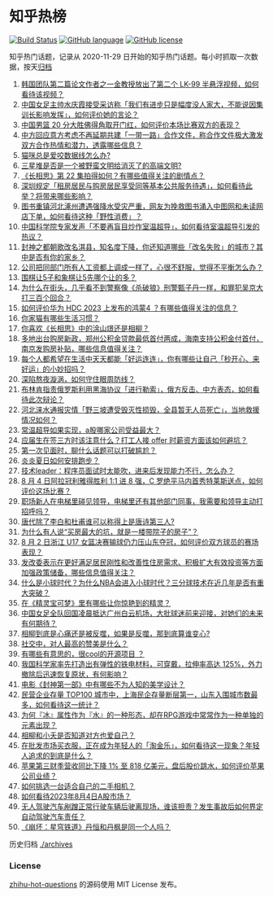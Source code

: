 # 知乎热榜
[![Build Status](https://github.com/ToWeLong/zhihu-hot-questions/workflows/CI/badge.svg)](https://github.com/ToWeLong/zhihu-hot-questions/actions)
[![GitHub language](https://img.shields.io/badge/language-golang-orange.svg)](https://golang.org/)
[![GitHub license](https://img.shields.io/github/license/ToWeLong/zhihu-hot-questions)](https://github.com/ToWeLong/zhihu-hot-questions/blob/main/LICENSE)

知乎热门话题，记录从 2020-11-29 日开始的知乎热门话题。每小时抓取一次数据，按天[归档](./archives)

<!-- BEGIN -->

1. [韩国团队第二篇论文作者之一金教授放出了第二个 LK-99 半悬浮视频，如何看待该视频？](https://www.zhihu.com/question/615553641)
1. [中国女足主帅水庆霞接受采访称「我们有进步只是幅度没人家大，不能说因集训长影响发挥」，如何评价她的言论？](https://www.zhihu.com/question/615576986)
1. [中国男篮 20 分大胜佛得角取开门红，如何评价本场比赛双方的表现？](https://www.zhihu.com/question/615730679)
1. [中方回应意方考虑不再延期共建「一带一路」合作文件，称合作文件极大激发双方合作热情和潜力，透露哪些信息？](https://www.zhihu.com/question/615590178)
1. [猫咪总是爱咬数据线怎么办?](https://www.zhihu.com/question/613669832)
1. [三星堆是否是一个被野蛮文明给消灭了的高端文明?](https://www.zhihu.com/question/450395084)
1. [《长相思》第 22 集拍得如何？有哪些值得关注的剧情点？](https://www.zhihu.com/question/615645296)
1. [深圳规定「租房居民与购房居民享受同等基本公共服务待遇」，如何看待此举？将带来哪些影响？](https://www.zhihu.com/question/615222560)
1. [图书重镇河北涿州遭遇强降水受灾严重，网友为挽救图书涌入中图网和未读网店下单，如何看待这种「野性消费」？](https://www.zhihu.com/question/615604829)
1. [中国科学院专家发声「不要再盲目炒作室温超导」，如何看待室温超导引发的热议？](https://www.zhihu.com/question/615588028)
1. [封神之都朝歌改名淇县，知名度下降，你还知道哪些「改名失败」的城市？其中是否有你的家乡？](https://www.zhihu.com/question/614411068)
1. [公司把同部门所有人工资都上调成一样了，心很不舒服，觉得不平衡怎么办？](https://www.zhihu.com/question/615460331)
1. [围棋让5子和象棋让5先哪个让的多？](https://www.zhihu.com/question/605192297)
1. [为什么在街头，几乎看不到警察像《杀破狼》刑警甄子丹一样，和罪犯吴京大打三百个回合？](https://www.zhihu.com/question/615207570)
1. [如何评价华为 HDC 2023 上发布的鸿蒙4 ？有哪些值得关注的信息？](https://www.zhihu.com/question/615585225)
1. [你家猫有哪些生活习惯？](https://www.zhihu.com/question/562781073)
1. [你喜欢《长相思》中的涂山璟还是相柳？](https://www.zhihu.com/question/614904841)
1. [多地出台购房新政，郑州公积金贷款最低首付两成，海南支持公积金付首付，南京发购房补贴，哪些信息值得关注？](https://www.zhihu.com/question/615654579)
1. [每个人都希望在生活中天天都能「好运连连」，你有哪些让自己「秒开心、来好运」的小妙招吗？](https://www.zhihu.com/question/615594301)
1. [深陷熬夜漩涡，如何守住眼周防线？](https://www.zhihu.com/question/615450194)
1. [布林肯指责俄罗斯利用黑海协议「进行勒索」，俄方反击、中方表态，如何看待此次辩论？](https://www.zhihu.com/question/615608019)
1. [河北涞水通报灾情「野三坡遭受毁灭性损毁，全县暂无人员死亡」，当地救援情况如何？](https://www.zhihu.com/question/615572228)
1. [常温超导如果实现，a股哪家公司受益最大？](https://www.zhihu.com/question/614135469)
1. [应届生在签三方时该注意什么？打工人接 offer 时薪资方面该如何避坑？](https://www.zhihu.com/question/615401702)
1. [第一次见面时，聊什么话题可以打破尴尬？](https://www.zhihu.com/question/613870718)
1. [炎炎夏日如何安排跑步？](https://www.zhihu.com/question/614622556)
1. [技术leader：程序员面试时太能吹，进来后发现能力不行，怎么办？](https://www.zhihu.com/question/611149589)
1. [8 月 4 日阿拉冠利雅得胜利 1:1 进 8 强，C 罗绝平马内首秀特莱斯送点，如何评价这场比赛？](https://www.zhihu.com/question/615564847)
1. [职场新人在电梯里碰见领导，电梯里还有其他部门同事，我需要和领导主动打招呼吗？](https://www.zhihu.com/question/612096785)
1. [唐代除了李白和杜甫谁可以称得上是唐诗第三人?](https://www.zhihu.com/question/318527274)
1. [为什么有人说“买房最大的坑，就是一楼带院子的房子”？](https://www.zhihu.com/question/545097241)
1. [8 月 2 日浙江 U17 女篮决赛输球仍力压山东夺冠，如何评价双方球员的赛场表现？](https://www.zhihu.com/question/615422000)
1. [发改委表示在更好满足居民刚性和改善性住房需求、积极扩大有效投资等方面加强政策储备，哪些信息值得关注？](https://www.zhihu.com/question/615584092)
1. [什么是小球时代？为什么NBA会进入小球时代？三分球技术在近几年是否有重大突破？](https://www.zhihu.com/question/306185682)
1. [在《精灵宝可梦》里有哪些让你惊艳到的精灵？](https://www.zhihu.com/question/304340272)
1. [中国女足全队回国凌晨抵达广州白云机场，大批球迷前来迎接，对她们的未来有何期待？](https://www.zhihu.com/question/615565025)
1. [相柳到底是心痛还是被反噬，如果是反噬，那到底算谁变心?](https://www.zhihu.com/question/615345354)
1. [社交中，对人最高的赞美是什么？](https://www.zhihu.com/question/613868343)
1. [有哪些有意思的，很cool的开源项目 ？](https://www.zhihu.com/question/22407853)
1. [我国科学家率先打造出有弹性的铁电材料，可穿戴，拉伸率高达 125%，外力撤除后迅速恢复原状，有何影响？](https://www.zhihu.com/question/615568746)
1. [电影《封神第一部》中有哪些不为人知的美学设计？](https://www.zhihu.com/question/612337049)
1. [民营企业存量 TOP100 城市中，上海民企存量断层第一，山东入围城市数最多，如何看待这一统计？](https://www.zhihu.com/question/615242871)
1. [为何『冰』属性作为『水』的一种形态，却在RPG游戏中常常作为一种单独的元素出现？](https://www.zhihu.com/question/614543346)
1. [相柳和小夭是否知道对方也爱自己？](https://www.zhihu.com/question/446056784)
1. [在批发市场买衣服，正在成为年轻人的「淘金乐」，如何看待这一现象？年轻人追求的到底是什么？](https://www.zhihu.com/question/615598953)
1. [苹果第三财季营收同比下降 1% 至 818 亿美元，盘后股价跳水，如何评价苹果公司业绩？](https://www.zhihu.com/question/615566136)
1. [如何挑选一台适合自己的二手相机？](https://www.zhihu.com/question/323124688)
1. [如何看待2023年8月4日A股市场？](https://www.zhihu.com/question/615568187)
1. [无人驾驶汽车剐蹭正常行驶车辆后驶离现场，谁该担责？发生事故后如何界定自动驾驶汽车责任？](https://www.zhihu.com/question/615412178)
1. [《崩坏：星穹铁道》丹恒和丹枫是同一个人吗？](https://www.zhihu.com/question/613621749)

<!-- END -->

历史归档 [./archives](./archives)


### License
[zhihu-hot-questions](https://github.com/towelong/zhihu-hot-questions) 的源码使用 MIT License 发布。